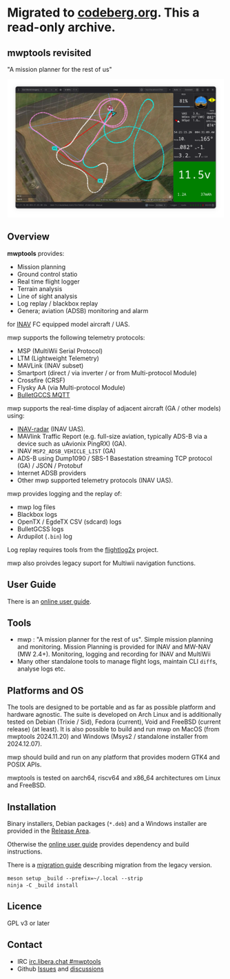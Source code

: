 # Migrated to [codeberg.org](https://stronnag/codeberg.org/mwptools). This a read-only archive.

## mwptools revisited

"A mission planner for the rest of us"

![mwp](docs/images/mwp4.png)

## Overview

**mwptools** provides:

* Mission planning
* Ground control statio
* Real time flight logger
* Terrain analysis
* Line of sight analysis
* Log replay / blackbox replay
* Genera; aviation (ADSB) monitoring and alarm

for [INAV](https://github.com/iNavFlight/inav) FC equipped model aircraft / UAS.

mwp supports the following telemetry protocols:

* MSP (MultiWii Serial Protocol)
* LTM (Lightweight Telemetry)
* MAVLink (INAV subset)
* Smartport (direct /  via inverter / or from Multi-protocol Module)
* Crossfire (CRSF)
* Flysky AA (via Multi-protocol Module)
* [BulletGCCS MQTT](https://github.com/stronnag/mwptools/wiki/mqtt---bulletgcss-telemetry)

mwp supports the real-time display of adjacent aircraft (GA / other models) using:

* [INAV-radar](https://github.com/OlivierC-FR/ESP32-INAV-Radar/) (INAV UAS).
* MAVlink Traffic Report (e.g. full-size aviation, typically ADS-B via a device such as uAvionix PingRX) (GA).
* INAV `MSP2_ADSB_VEHICLE_LIST` (GA)
* ADS-B using Dump1090 /  SBS-1 Basestation streaming TCP protocol (GA) / JSON / Protobuf
* Internet ADSB providers
* Other mwp supported telemetry protocols (INAV UAS).

mwp provides logging and the replay of:

* mwp log files
* Blackbox logs
* OpenTX / EgdeTX CSV (sdcard) logs
* BulletGCSS logs
* Ardupilot (`.bin`) log

Log replay requires tools from the [flightlog2x](https://github.com/stronnag/bbl2kml) project.

mwp also proivdes legacy suport for Multiwii navigation functions.

## User Guide

There is an [online user guide](https://stronnag.github.io/mwptools/).

## Tools

 * mwp : "A mission planner for the rest of us". Simple mission planning and monitoring. Mission Planning is provided for INAV and MW-NAV (MW 2.4+). Monitoring, logging and recording for INAV and MultiWii
 * Many other standalone tools to manage flight logs, maintain CLI `diff`s, analyse logs etc.

## Platforms and OS

The tools are designed to be portable and as far as possible platform and hardware agnostic. The suite is developed on Arch Linux and is additionally tested on Debian (Trixie / Sid), Fedora (current), Void and FreeBSD (current release) (at least). It is also possible to build and run mwp on MacOS (from mwptools 2024.11.20) and Windows (Msys2 / standalone installer from 2024.12.07).

mwp should  build and run on any platform that provides modern GTK4 and POSIX APIs.

mwptools is tested on aarch64, riscv64 and x86_64 architectures om Linux and FreeBSD.

## Installation

Binary installers, Debian packages (`*.deb`) and a Windows installer are provided in the [Release Area](https://github.com/stronnag/mwptools/releases).

Otherwise the [online user guide](https://stronnag.github.io/mwptools/) provides dependency and build instructions.

There is a [migration guide](docs/mwp-Gtk4-migration-guide.md) describing migration from the legacy version.

```
meson setup _build --prefix=~/.local --strip
ninja -C _build install
```

## Licence

GPL v3 or later

## Contact

* IRC [irc.libera.chat #mwptools](ircs://irc.libera.chat/mwptools)
* Github [Issues](https://github.com/stronnag/mwptools/issues) and [discussions](https://github.com/stronnag/mwptools/discussions)
